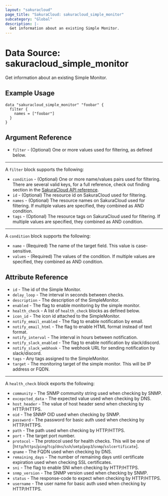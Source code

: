 ```yaml
---
layout: "sakuracloud"
page_title: "SakuraCloud: sakuracloud_simple_monitor"
subcategory: "Global"
description: |-
  Get information about an existing Simple Monitor.
---
```


# Data Source: sakuracloud_simple_monitor

Get information about an existing Simple Monitor.

## Example Usage

```hcl
data "sakuracloud_simple_monitor" "foobar" {
  filter {
    names = ["foobar"]
  }
}
```
## Argument Reference

* `filter` - (Optional) One or more values used for filtering, as defined below.


---

A `filter` block supports the following:

* `condition` - (Optional) One or more name/values pairs used for filtering. There are several valid keys, for a full reference, check out finding section in the [SakuraCloud API reference](https://developer.sakura.ad.jp/cloud/api/1.1/).
* `id` - (Optional) The resource id on SakuraCloud used for filtering.
* `names` - (Optional) The resource names on SakuraCloud used for filtering. If multiple values ​​are specified, they combined as AND condition.
* `tags` - (Optional) The resource tags on SakuraCloud used for filtering. If multiple values ​​are specified, they combined as AND condition.

---

A `condition` block supports the following:

* `name` - (Required) The name of the target field. This value is case-sensitive.
* `values` - (Required) The values of the condition. If multiple values ​​are specified, they combined as AND condition.


## Attribute Reference

* `id` - The id of the Simple Monitor.
* `delay_loop` - The interval in seconds between checks.
* `description` - The description of the SimpleMonitor.
* `enabled` - The flag to enable monitoring by the simple monitor.
* `health_check` - A list of `health_check` blocks as defined below.
* `icon_id` - The icon id attached to the SimpleMonitor.
* `notify_email_enabled` - The flag to enable notification by email.
* `notify_email_html` - The flag to enable HTML format instead of text format.
* `notify_interval` - The interval in hours between notification.
* `notify_slack_enabled` - The flag to enable notification by slack/discord.
* `notify_slack_webhook` - The webhook URL for sending notification by slack/discord.
* `tags` - Any tags assigned to the SimpleMonitor.
* `target` - The monitoring target of the simple monitor. This will be IP address or FQDN.


---

A `health_check` block exports the following:

* `community` - The SNMP community string used when checking by SNMP.
* `excepcted_data` - The expected value used when checking by DNS.
* `host_header` - The value of host header send when checking by HTTP/HTTPS.
* `oid` - The SNMP OID used when checking by SNMP.
* `password` - The password for basic auth used when checking by HTTP/HTTPS.
* `path` - The path used when checking by HTTP/HTTPS.
* `port` - The target port number.
* `protocol` - The protocol used for health checks. This will be one of [`http`/`https`/`ping`/`tcp`/`dns`/`ssh`/`smtp`/`pop3`/`snmp`/`sslcertificate`].
* `qname` - The FQDN used when checking by DNS.
* `remaining_days` - The number of remaining days until certificate expiration used when checking SSL certificates.
* `sni` - The flag to enable SNI when checking by HTTP/HTTPS.
* `snmp_version` - The SNMP version used when checking by SNMP.
* `status` - The response-code to expect when checking by HTTP/HTTPS.
* `username` - The user name for basic auth used when checking by HTTP/HTTPS.



